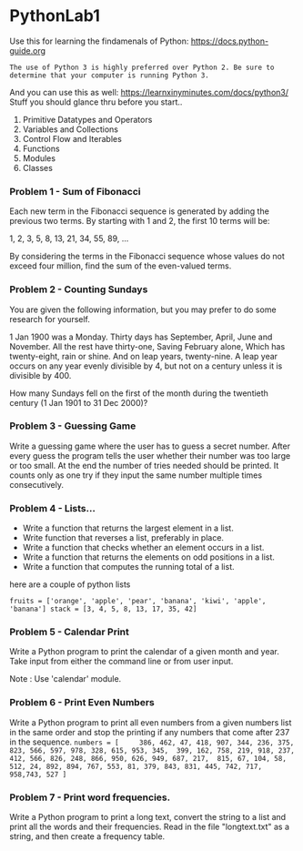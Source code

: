 # PythonLab1

Use this for learning the findamenals of Python: https://docs.python-guide.org

`
The use of Python 3 is highly preferred over Python 2.
Be sure to determine that your computer is running Python 3.
`

And you can use this as well: https://learnxinyminutes.com/docs/python3/
Stuff you should glance thru before you start..

1. Primitive Datatypes and Operators
2. Variables and Collections
3. Control Flow and Iterables
4. Functions
5. Modules
6. Classes

### Problem 1 - Sum of Fibonacci

Each new term in the Fibonacci sequence is generated by adding the previous two terms. 
By starting with 1 and 2, the first 10 terms will be:

1, 2, 3, 5, 8, 13, 21, 34, 55, 89, ...

By considering the terms in the Fibonacci sequence whose values do not exceed four million, 
find the sum of the even-valued terms.

### Problem 2 - Counting Sundays

You are given the following information, but you may prefer to do some research for yourself.

1 Jan 1900 was a Monday.
Thirty days has September,
April, June and November.
All the rest have thirty-one,
Saving February alone,
Which has twenty-eight, rain or shine.
And on leap years, twenty-nine.
A leap year occurs on any year evenly divisible by 4, but not on a century unless it is divisible by 400.

How many Sundays fell on the first of the month during the twentieth century (1 Jan 1901 to 31 Dec 2000)?

### Problem 3 - Guessing Game

Write a guessing game where the user has to guess a secret number. 
After every guess the program tells the user whether their number was too large or too small. 
At the end the number of tries needed should be printed. 
It counts only as one try if they input the same number multiple times consecutively.

### Problem 4 - Lists...

* Write a function that returns the largest element in a list.
* Write function that reverses a list, preferably in place.
* Write a function that checks whether an element occurs in a list.
* Write a function that returns the elements on odd positions in a list.
* Write a function that computes the running total of a list.

here are a couple of python lists

`
 fruits = ['orange', 'apple', 'pear', 'banana', 'kiwi', 'apple', 'banana']
 stack = [3, 4, 5, 8, 13, 17, 35, 42]
 `
 
 ### Problem 5 - Calendar Print
 
Write a Python program to print the calendar of a given month and year. Take input from
either the command line or from user input.

Note : Use 'calendar' module.

### Problem 6 - Print Even Numbers

Write a Python program to print all even numbers from a given numbers list in the same order 
and stop the printing if any numbers that come after 237 in the sequence.
`
numbers = [    
    386, 462, 47, 418, 907, 344, 236, 375, 823, 566, 597, 978, 328, 615, 953, 345, 
    399, 162, 758, 219, 918, 237, 412, 566, 826, 248, 866, 950, 626, 949, 687, 217, 
    815, 67, 104, 58, 512, 24, 892, 894, 767, 553, 81, 379, 843, 831, 445, 742, 717, 
    958,743, 527
    ]
`

### Problem 7 - Print word frequencies.

Write a Python program to print a long text, convert the string to a list 
and print all the words and their frequencies. Read in the file "longtext.txt" as
a string, and then create a frequency table.


